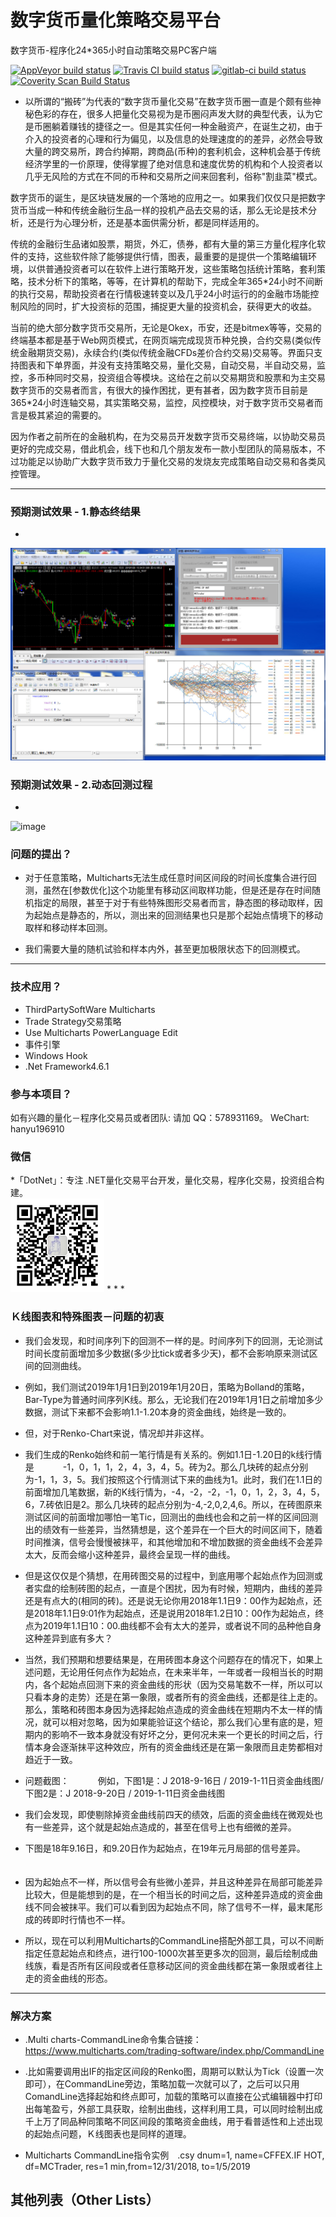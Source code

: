 # 数字货币量化策略交易平台
数字货币-程序化24*365小时自动策略交易PC客户端

[![AppVeyor build status](https://ci.appveyor.com/api/projects/status/github/softethervpn/softethervpn?branch=master&svg=true)](https://ci.appveyor.com/project/softethervpn/softethervpn) [![Travis CI build status](https://travis-ci.org/SoftEtherVPN/SoftEtherVPN.svg?branch=master)](https://travis-ci.org/SoftEtherVPN/SoftEtherVPN) [![gitlab-ci build status](https://gitlab.com/SoftEther/SoftEtherVPN/badges/master/build.svg)](https://gitlab.com/SoftEther/SoftEtherVPN/pipelines) [![Coverity Scan Build Status](https://scan.coverity.com/projects/16304/badge.svg)](https://scan.coverity.com/projects/softethervpn-softethervpn)

- 以所谓的“搬砖”为代表的“数字货币量化交易”在数字货币圈一直是个颇有些神秘色彩的存在，很多人把量化交易视为是币圈闷声发大财的典型代表，认为它是币圈躺着赚钱的捷径之一。但是其实任何一种金融资产，在诞生之初，由于介入的投资者的心理和行为偏见，以及信息的处理速度的的差异，必然会导致大量的跨交易所，跨合约掉期，跨商品(币种)的套利机会，这种机会基于传统经济学里的一价原理，使得掌握了绝对信息和速度优势的机构和个人投资者以几乎无风险的方式在不同的币种和交易所之间来回套利，俗称"割韭菜"模式。

数字货币的诞生，是区块链发展的一个落地的应用之一。如果我们仅仅只是把数字货币当成一种和传统金融衍生品一样的投机产品去交易的话，那么无论是技术分析，还是行为心理分析，还是基本面供需分析，都是同样适用的。

传统的金融衍生品诸如股票，期货，外汇，债券，都有大量的第三方量化程序化软件的支持，这些软件除了能够提供行情，图表，最重要的是提供一个策略编辑环境，以供普通投资者可以在软件上进行策略开发，这些策略包括统计策略，套利策略，技术分析下的策略，等等，在计算机的帮助下，完成全年365*24小时不间断的执行交易，帮助投资者在行情极速转变以及几乎24小时运行的的金融市场能控制风险的同时，扩大投资标的范围，捕捉更大量的投资机会，获得更大的收益。

当前的绝大部分数字货币交易所，无论是Okex，币安，还是bitmex等等，交易的终端基本都是基于Web网页模式，在网页端完成现货币种兑换，合约交易(类似传统金融期货交易)，永续合约(类似传统金融CFDs差价合约交易)交易等。界面只支持图表和下单界面，并没有支持策略交易，量化交易，自动交易，半自动交易，监控，多币种同时交易，投资组合等模块。这给在之前以交易期货和股票和为主交易数字货币的交易者而言，有很大的操作困扰，更有甚者，因为数字货币目前是365*24小时连轴交易，其实策略交易，监控，风控模块，对于数字货币交易者而言是极其紧迫的需要的。

因为作者之前所在的金融机构，在为交易员开发数字货币交易终端，以协助交易员更好的完成交易，借此机会，线下也和几个朋友发布一款小型团队的简易版本，不过功能足以协助广大数字货币致力于量化交易的发烧友完成策略自动交易和各类风控管理。

* * *
### 预期测试效果 - 1.静态终结果
*
![image](https://github.com/handayu/OandaTrading/blob/master/image/backtest.jpg)


### 预期测试效果 - 2.动态回测过程
*
![image](https://github.com/handayu/OandaTrading/blob/master/image/trading.gif)

### 问题的提出？

- 对于任意策略，Multicharts无法生成任意时间区间段的时间长度集合进行回测，虽然在[参数优化]这个功能里有移动区间取样功能，但是还是存在时间随机指定的局限，甚至于对于有些特殊图形交易者而言，静态图的移动取样，因为起始点是静态的，所以，测出来的回测结果也只是那个起始点情境下的移动取样和移动样本回测。

- 我们需要大量的随机试验和样本内外，甚至更加极限状态下的回测模式。

* * *

### 技术应用？
- ThirdPartySoftWare Multicharts
- Trade Strategy交易策略
- Use Multicharts PowerLanguage Edit
- 事件引擎
- Windows Hook
- .Net Framework4.6.1


### 参与本项目？

如有兴趣的量化－程序化交易员或者团队:
   请加 QQ：578931169。
   WeChart: hanyu196910
   
   <h3 id="weibo-weixin">微信</h3>
 *「DotNet」：专注 .NET量化交易平台开发，量化交易，程序化交易，投资组合构建。
   <br><img src="https://github.com/handayu/OandaTrading/blob/master/image/wechart.jpg" width=150 height=150>
* * *

### Ｋ线图表和特殊图表－问题的初衷

- 我们会发现，和时间序列下的回测不一样的是。时间序列下的回测，无论测试时间长度前面增加多少数据(多少比tick或者多少天)，都不会影响原来测试区间的回测曲线。

- 例如，我们测试2019年1月1日到2019年1月20日，策略为Bolland的策略，Bar-Type为普通时间序列K线。那么，无论我们在2019年1月1日之前增加多少数据，测试下来都不会影响1.1-1.20本身的资金曲线，始终是一致的。
   
- 但，对于Renko-Chart来说，情况却并非这样。
   
- 我们生成的Renko始终和前一笔行情是有关系的。例如1.1日-1.20日的k线行情是 　　　-1，0，1，1，2，4，3，4，5。砖为2。那么几块砖的起点分别为-1，1，3，5。我们按照这个行情测试下来的曲线为1。此时，我们在1.1日的前面增加几笔数据，新的K线行情为，-4，-2，-2，-1，0，1，2，3，4，5，6，7.砖依旧是2。那么几块砖的起点分别为-4,-2,0,2,4,6。所以，在砖图原来测试区间的前面增加哪怕一笔Tic，回测出的曲线也会和之前一样的区间回测出的绩效有一些差异，当然猜想是，这个差异在一个巨大的时间区间下，随着时间推演，信号会慢慢被抹平，和其他增加和不增加数据的资金曲线不会差异太大，反而会缩小这种差异，最终会呈现一样的曲线。

- 但是这仅仅是个猜想，在用砖图交易的过程中，到底用哪个起始点作为回测或者实盘的绘制砖图的起点，一直是个困扰，因为有时候，短期内，曲线的差异还是有点大的(相同的砖)。还是说无论你用2018年1.1日9：00作为起始点，还是2018年1.1日9:01作为起始点，还是说用2018年1.2日10：00作为起始点，终点为2019年1.1日10：00.曲线都不会有太大的差异，或者说不同的品种他自身这种差异到底有多大？

- 当然，我们预期和想要结果是，在用砖图本身这个问题存在的情况下，如果上述问题，无论用任何点作为起始点，在未来半年，一年或者一段相当长的时期内，各个起始点回测下来的资金曲线的形状（因为交易笔数不一样，所以可以只看本身的走势）还是在第一象限，或者所有的资金曲线，还都是往上走的。那么，策略和砖图本身因为选择起始点造成的资金曲线在短期内不太一样的情况，就可以相对忽略，因为如果能验证这个结论，那么我们心里有底的是，短期内的影响不一致本身就没有好坏之分，更何况未来一个更长的时间之后，行情本身会逐渐抹平这种效应，所有的资金曲线还是在第一象限而且走势都相对趋近于一致。

- 问题截图：
　　　例如，下图1是：J 2018-9-16日 / 2019-1-11日资金曲线图/下图2是：J 2018-9-20日 / 2019-1-11日资金曲线图

- 我们会发现，即使剔除掉资金曲线前四天的绩效，后面的资金曲线在微观处也有一些差异，这个就是起始点造成的，甚至在信号上也有细微的差异。

 - 下图是18年9.16日，和9.20日作为起始点，在19年元月局部的信号差异。
  　　　　　　
 - 因为起始点不一样，所以信号会有些微小差异，并且这种差异在局部可能差异比较大，但是能想到的是，在一个相当长的时间之后，这种差异造成的资金曲线不同会被抹平。我们可以看到因为起始点不同，除了信号不一样，最末尾形成的砖即时行情也不一样。
   
- 所以，现在可以利用Multicharts的CommandLine搭配外部工具，可以不间断指定任意起始点和终点，进行100-1000次甚至更多次的回测，最后绘制成曲线族，看是否所有区间段或者任意移动区间的资金曲线都在第一象限或者往上走的资金曲线的形态。

* * *

### 解决方案

- .Multi charts-CommandLine命令集合链接：
     https://www.multicharts.com/trading-software/index.php/CommandLine


- .比如需要调用出IF的指定区间段的Renko图，周期可以默认为Tick（设置一次即可），在CommandLine旁边，策略加载一次就可以了，之后可以只用ComandLine选择起始和终点即可，加载的策略可以直接在公式编辑器中打印出每笔盈亏，外部工具获取，绘制出曲线，这样利用工具，可以同时绘制出成千上万了同品种同策略不同区间段的策略资金曲线，用于看普适性和上述出现的起始点问题，Ｋ线图表也是同样的道理。
　　　
- Multicharts CommandLine指令实例　.csy dnum=1, name=CFFEX.IF HOT, df=MCTrader, res=1 min,from=12/31/2018, to=1/5/2019

## 其他列表（Other Lists）

